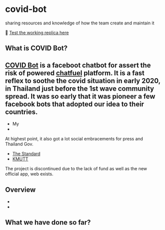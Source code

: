 # covid-bot
sharing resources and knowledge of how the team create and maintain it

🤖 [Test the working replica here](m.me/covidbotmonument)

## What is COVID Bot?

[COVID Bot](https://www.facebook.com/covid19bot/) is a faceboot chatbot for assert the risk of powered [chatfuel](https://chatfuel.com/) platform. It is a fast reflex to soothe the covid situation in early 2020, in Thailand just before the 1st wave community spread. It was so early that it was pioneer a few facebook bots that adopted our idea to their countries. 
- 
- My
- 

At highest point, it also got a lot social embracements for press and Thailand Gov.
- [The Standard](https://thestandard.co/freak-lab-covid-bot/)
- [KMUTT](https://covid-19.kmutt.ac.th/2020/04/%E0%B8%99%E0%B8%B1%E0%B8%81%E0%B8%A7%E0%B8%B4%E0%B8%88%E0%B8%B1%E0%B8%A2-%E0%B8%A1%E0%B8%88%E0%B8%98-%E0%B8%A3%E0%B9%88%E0%B8%A7%E0%B8%A1%E0%B8%81%E0%B8%B1%E0%B8%9A%E0%B8%97%E0%B8%B5%E0%B8%A1/)



The project is discontinued due to the lack of fund as well as the new official app, web exists.

## Overview
- 
-

## What we have done so far?
